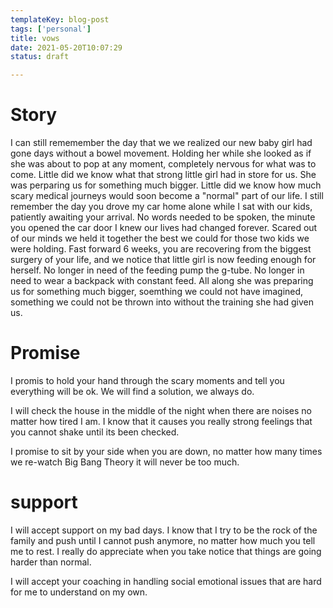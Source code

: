 ```yaml
---
templateKey: blog-post
tags: ['personal']
title: vows
date: 2021-05-20T10:07:29
status: draft

---
```


# Story

I can still rememember the day that we we realized our new baby girl had gone
days without a bowel movement.  Holding her while she looked as if she was
about to pop at any moment, completely nervous for what was to come.  Little
did we know what that strong little girl had in store for us.  She was
perparing us for something much bigger.  Little did we know how much scary
medical journeys would soon become a "normal" part of our life.  I still
remember the day you drove my car home alone while I sat with our kids,
patiently awaiting your arrival.  No words needed to be spoken, the minute you
opened the car door I knew our lives had changed forever.  Scared out of our
minds we held it together the best we could for those two kids we were holding.
Fast forward 6 weeks, you are recovering from the biggest surgery of your life,
and we notice that little girl is now feeding enough for herself. No longer in
need of the feeding pump the g-tube.  No longer in need to wear a backpack with
constant feed.  All along she was preparing us for something much bigger,
soemthing we could not have imagined, something we could not be thrown into
without the training she had given us.


# Promise

I promis to hold your hand through the scary moments and tell you everything
will be ok.  We will find a solution, we always do.

I will check the house in the middle of the night when there are noises no
matter how tired I am.  I know that it causes you really strong feelings that
you cannot shake until its been checked.

I promise to sit by your side when you are down, no matter how many times we
re-watch Big Bang Theory it will never be too much.

# support

I will accept support on my bad days.  I know that I try to be the rock of the
family and push until I cannot push anymore, no matter how much you tell me to
rest.  I really do appreciate when you take notice that things are going harder
than normal.

I will accept your coaching in handling social emotional issues that are hard
for me to understand on my own.


